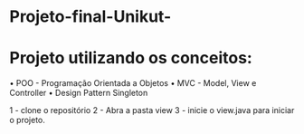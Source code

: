 # Projeto-final-Unikut-

# Projeto utilizando os conceitos:
• POO - Programação Orientada a Objetos
• MVC - Model, View e Controller
• Design Pattern Singleton

1 - clone o repositório
2 - Abra a pasta view
3 - inicie o view.java para iniciar o projeto.
